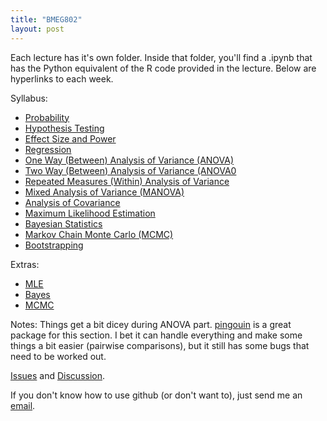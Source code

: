 ```yaml
---
title: "BMEG802"
layout: post
---
```


Each lecture has it's own folder. Inside that folder, you'll find a .ipynb that has the Python equivalent of the R code provided in the lecture. Below are hyperlinks to each week. 

Syllabus: 

* [Probability](https://github.com/tulimid1/Advanced-Biomedical-Experimental-Design-and-Statistics/blob/main/Probability/Probability.ipynb)
* [Hypothesis Testing](https://github.com/tulimid1/Advanced-Biomedical-Experimental-Design-and-Statistics/blob/main/Hypothesis%20Testing/HypothesisTesting.ipynb)
* [Effect Size and Power](https://github.com/tulimid1/Advanced-Biomedical-Experimental-Design-and-Statistics/blob/main/Effect%20Size%20and%20Power/EffectSizeAndPower.ipynb)
* [Regression](https://github.com/tulimid1/Advanced-Biomedical-Experimental-Design-and-Statistics/blob/main/Regression/Regression.ipynb)
* [One Way (Between) Analysis of Variance (ANOVA)](https://github.com/tulimid1/Advanced-Biomedical-Experimental-Design-and-Statistics/blob/main/One%20Way%20(Between)%20Analysis%20of%20Variance%20(ANOVA)/OneWay_Between_AnalysisofVariance_ANOVA.ipynb)
* [Two Way (Between) Analysis of Variance (ANOVA0](https://github.com/tulimid1/Advanced-Biomedical-Experimental-Design-and-Statistics/blob/main/Two%20Way%20(Between)%20Analysis%20of%20Variance%20(ANOVA)/TwoWay_Betwee_AnalysisofVariance_ANOVA.ipynb)
* [Repeated Measures (Within) Analysis of Variance](https://github.com/tulimid1/Advanced-Biomedical-Experimental-Design-and-Statistics/blob/main/Repeated%20Measures%20(Within)%20Analysis%20of%20Variance%20(ANOVA)/RepeatedMeasures_Within_AnalysisofVariance_ANOVA.ipynb)
* [Mixed Analysis of Variance (MANOVA)](https://github.com/tulimid1/Advanced-Biomedical-Experimental-Design-and-Statistics/blob/main/Mixed%20Analysis%20of%20Variance%20(MANOVA)/MixedAnalysisofVariance_MANOVA.ipynb)
* [Analysis of Covariance](https://github.com/tulimid1/Advanced-Biomedical-Experimental-Design-and-Statistics/blob/main/Analysis%20of%20Covariance%20(ANCOVA)/AnalysisofCovariance_ANCOVA.ipynb)
* [Maximum Likelihood Estimation](https://github.com/tulimid1/Advanced-Biomedical-Experimental-Design-and-Statistics/blob/main/Maximum%20LIkelihood%20Estimation/MaximumLikelihoodEstimation.ipynb)
* [Bayesian Statistics](https://github.com/tulimid1/Advanced-Biomedical-Experimental-Design-and-Statistics/blob/main/Bayesian%20Statistics/BayesianStatistics.ipynb)
* [Markov Chain Monte Carlo (MCMC)](https://github.com/tulimid1/Advanced-Biomedical-Experimental-Design-and-Statistics/blob/main/Markov%20Chain%20Monte%20Carlo%20(MCMC)/MarkovChainMonteCarlo_MCMC.ipynb)
* [Bootstrapping](https://github.com/tulimid1/Advanced-Biomedical-Experimental-Design-and-Statistics/blob/main/Bootstrapping/Bootstrapping.ipynb)

Extras:
* [MLE](https://github.com/tulimid1/Advanced-Biomedical-Experimental-Design-and-Statistics/blob/main/Extra/MLE_bruteVis.ipynb)
* [Bayes](https://github.com/tulimid1/Advanced-Biomedical-Experimental-Design-and-Statistics/blob/main/Extra/Bayes_stuff.ipynb)
* [MCMC](https://github.com/tulimid1/Advanced-Biomedical-Experimental-Design-and-Statistics/blob/main/Extra/MCMC.ipynb)

Notes: Things get a bit dicey during ANOVA part. [pingouin](https://pingouin-stats.org/api.html) is a great package for this section. I bet it can handle everything and make some things a bit easier (pairwise comparisons), but it still has some bugs that need to be worked out. 

[Issues](https://github.com/tulimid1/Advanced-Biomedical-Experimental-Design-and-Statistics/issues) and [Discussion](https://github.com/tulimid1/Advanced-Biomedical-Experimental-Design-and-Statistics/discussions).

If you don't know how to use github (or don't want to), just send me an [email](mailto:tulimid@udel.edu). 
